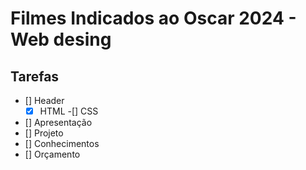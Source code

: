 # Filmes Indicados ao Oscar 2024 - Web desing

## Tarefas

- [] Header
    -[X] HTML
    -[] CSS
- [] Apresentação
- [] Projeto
- [] Conhecimentos
- [] Orçamento
